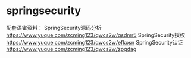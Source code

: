 # springsecurity

配套语雀资料：
SpringSecurity源码分析
https://www.yuque.com/zcming123/qwcs2w/qsdmr5
SpringSecurity授权
https://www.yuque.com/zcming123/qwcs2w/efkosn
SpringSecurity认证
https://www.yuque.com/zcming123/qwcs2w/zpgdag

